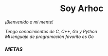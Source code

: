 <div>
  <h1 align="center">Soy Arhoc</h1>
  <p><i>¡Bienvenido a mi mente!</i></p>
</div>
<div>
  <p><i>Tengo conocimientos de C, C++, Go y Python<br/>Mi lenguaje de programación favorito es Go</i></p>
  <p align="center"><h3><i>METAS</i></h3></p>
</div>
